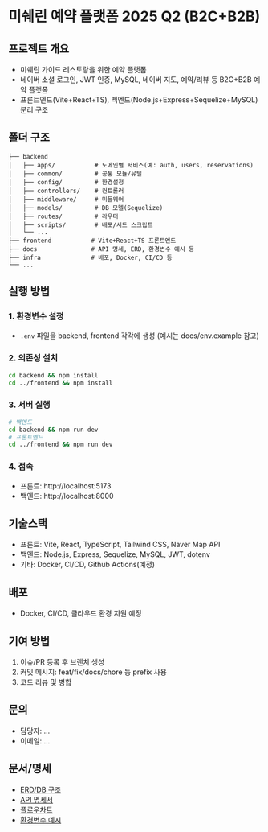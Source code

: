 # 미쉐린 예약 플랫폼 2025 Q2 (B2C+B2B)

## 프로젝트 개요
- 미쉐린 가이드 레스토랑을 위한 예약 플랫폼
- 네이버 소셜 로그인, JWT 인증, MySQL, 네이버 지도, 예약/리뷰 등 B2C+B2B 예약 플랫폼
- 프론트엔드(Vite+React+TS), 백엔드(Node.js+Express+Sequelize+MySQL) 분리 구조

## 폴더 구조
```
├── backend
│   ├── apps/           # 도메인별 서비스(예: auth, users, reservations)
│   ├── common/         # 공통 모듈/유틸
│   ├── config/         # 환경설정
│   ├── controllers/    # 컨트롤러
│   ├── middleware/     # 미들웨어
│   ├── models/         # DB 모델(Sequelize)
│   ├── routes/         # 라우터
│   ├── scripts/        # 배포/시드 스크립트
│   └── ...
├── frontend           # Vite+React+TS 프론트엔드
├── docs               # API 명세, ERD, 환경변수 예시 등
├── infra              # 배포, Docker, CI/CD 등
└── ...
```

## 실행 방법
### 1. 환경변수 설정
- `.env` 파일을 backend, frontend 각각에 생성 (예시는 docs/env.example 참고)

### 2. 의존성 설치
```bash
cd backend && npm install
cd ../frontend && npm install
```

### 3. 서버 실행
```bash
# 백엔드
cd backend && npm run dev
# 프론트엔드
cd ../frontend && npm run dev
```

### 4. 접속
- 프론트: http://localhost:5173
- 백엔드: http://localhost:8000

## 기술스택
- 프론트: Vite, React, TypeScript, Tailwind CSS, Naver Map API
- 백엔드: Node.js, Express, Sequelize, MySQL, JWT, dotenv
- 기타: Docker, CI/CD, Github Actions(예정)

## 배포
- Docker, CI/CD, 클라우드 환경 지원 예정

## 기여 방법
1. 이슈/PR 등록 후 브랜치 생성
2. 커밋 메시지: feat/fix/docs/chore 등 prefix 사용
3. 코드 리뷰 및 병합

## 문의
- 담당자: ...
- 이메일: ... 

## 문서/명세
- [ERD/DB 구조](./docs/erd.md)
- [API 명세서](./docs/api.md)
- [플로우차트](./docs/flowchart1.png)
- [환경변수 예시](./docs/env.example) 